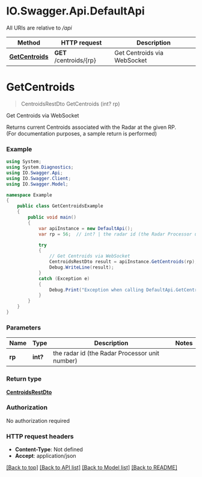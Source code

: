 # IO.Swagger.Api.DefaultApi

All URIs are relative to */api*

Method | HTTP request | Description
------------- | ------------- | -------------
[**GetCentroids**](DefaultApi.md#getcentroids) | **GET** /centroids/{rp} | Get Centroids via WebSocket

<a name="getcentroids"></a>
# **GetCentroids**
> CentroidsRestDto GetCentroids (int? rp)

Get Centroids via WebSocket

Returns current Centroids associated with the Radar at the given RP.<br>(For documentation purposes, a sample return is performed)

### Example
```csharp
using System;
using System.Diagnostics;
using IO.Swagger.Api;
using IO.Swagger.Client;
using IO.Swagger.Model;

namespace Example
{
    public class GetCentroidsExample
    {
        public void main()
        {
            var apiInstance = new DefaultApi();
            var rp = 56;  // int? | the radar id (the Radar Processor unit number)

            try
            {
                // Get Centroids via WebSocket
                CentroidsRestDto result = apiInstance.GetCentroids(rp);
                Debug.WriteLine(result);
            }
            catch (Exception e)
            {
                Debug.Print("Exception when calling DefaultApi.GetCentroids: " + e.Message );
            }
        }
    }
}
```

### Parameters

Name | Type | Description  | Notes
------------- | ------------- | ------------- | -------------
 **rp** | **int?**| the radar id (the Radar Processor unit number) | 

### Return type

[**CentroidsRestDto**](CentroidsRestDto.md)

### Authorization

No authorization required

### HTTP request headers

 - **Content-Type**: Not defined
 - **Accept**: application/json

[[Back to top]](#) [[Back to API list]](../README.md#documentation-for-api-endpoints) [[Back to Model list]](../README.md#documentation-for-models) [[Back to README]](../README.md)
